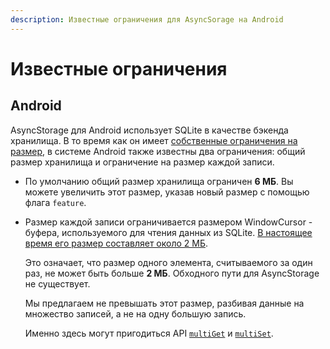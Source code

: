 ```yaml
---
description: Известные ограничения для AsyncSorage на Android
---
```


# Известные ограничения

## Android

AsyncStorage для Android использует SQLite в качестве бэкенда хранилища. В то время как он имеет [собственные ограничения на размер](https://www.sqlite.org/limits.html), в системе Android также известны два ограничения: общий размер хранилища и ограничение на размер каждой записи.

-   По умолчанию общий размер хранилища ограничен **6 МБ**. Вы можете увеличить этот размер, указав новый размер с помощью флага `feature`.

-   Размер каждой записи ограничивается размером WindowCursor - буфера, используемого для чтения данных из SQLite. [В настоящее время его размер составляет около 2 МБ](https://cs.android.com/android/platform/superproject/+/master:frameworks/base/core/res/res/values/config.xml;l=2103).

    Это означает, что размер одного элемента, считываемого за один раз, не может быть больше **2 МБ**. Обходного пути для AsyncStorage не существует.

    Мы предлагаем не превышать этот размер, разбивая данные на множество записей, а не на одну большую запись.

    Именно здесь могут пригодиться API [`multiGet`](api.md#multiget) и [`multiSet`](api.md#multiset).
